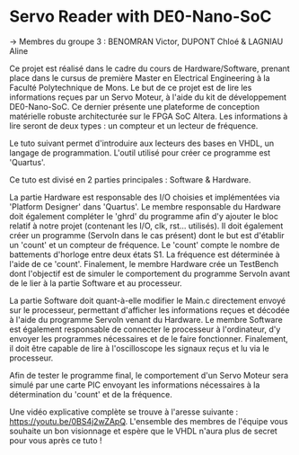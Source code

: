 # Servo Reader with DE0-Nano-SoC

-> Membres du groupe 3 : BENOMRAN Victor, DUPONT Chloé & LAGNIAU Aline

Ce projet est réalisé dans le cadre du cours de Hardware/Software, prenant place dans le cursus de première Master en Electrical Engineering à la Faculté Polytechnique de Mons. Le but de ce projet est de lire les informations reçues par un Servo Moteur, à l'aide du kit de développement DE0-Nano-SoC. Ce dernier présente une plateforme de conception matérielle robuste architecturée sur le FPGA SoC Altera. Les informations à lire seront de deux types : un compteur et un lecteur de fréquence.

Le tuto suivant permet d'introduire aux lecteurs des bases en VHDL, un langage de programmation. L'outil utilisé pour créer ce programme est 'Quartus'.

Ce tuto est divisé en 2 parties principales : Software & Hardware.

La partie Hardware est responsable des I/O choisies et implémentées via 'Platform Designer' dans 'Quartus'. Le membre responsable du Hardware doit également compléter le 'ghrd' du programme afin d'y ajouter le bloc relatif à notre projet (contenant les I/O, clk, rst... utilisés). Il doit également créer un programme (ServoIn dans le cas présent) dont le but est d'établir un 'count' et un compteur de fréquence. Le 'count' compte le nombre de battements d'horloge entre deux états S1. La fréquence est déterminée à l'aide de ce 'count'. Finalement, le membre Hardware crée un TestBench dont l'objectif est de simuler le comportement du programme ServoIn avant de le lier à la partie Software et au processeur.

La partie Software doit quant-à-elle modifier le Main.c directement envoyé sur le processeur, permettant d'afficher les informations reçues et décodée à l'aide du programme ServoIn venant du Hardware. Le membre Software est également responsable de connecter le processeur à l'ordinateur, d'y envoyer les programmes nécessaires et de le faire fonctionner. Finalement, il doit être capable de lire à l'oscilloscope les signaux reçus et lu via le processeur.

Afin de tester le programme final, le comportement d'un Servo Moteur sera simulé par une carte PIC envoyant les informations nécessaires à la détermination du 'count' et de la fréquence. 

Une vidéo explicative complète se trouve à l'aresse suivante : https://youtu.be/0BS4j2wZApQ.  L'ensemble des membres de l'équipe vous souhaite un bon visionnage et espère que le VHDL n'aura plus de secret pour vous après ce tuto !


